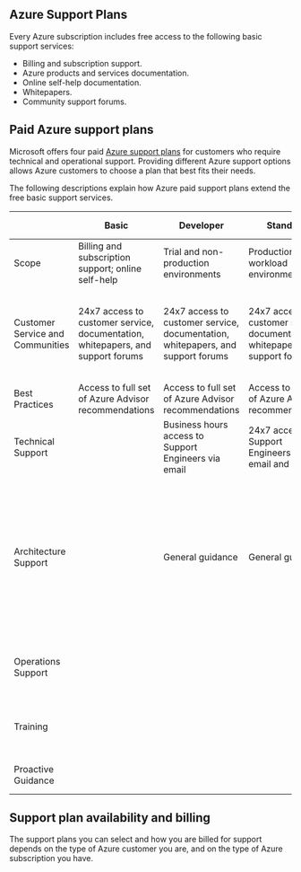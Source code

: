 ## Azure Support Plans

Every Azure subscription includes free access to the following basic support services:

+ Billing and subscription support.
+ Azure products and services documentation.
+ Online self-help documentation.
+ Whitepapers.
+ Community support forums.

## Paid Azure support plans

Microsoft offers four paid [Azure support plans](https://azure.microsoft.com/support/plans?azure-portal=true) for customers who require technical and operational support.  Providing different Azure support options allows Azure customers to choose a plan that best fits their needs.

The following descriptions explain how Azure paid support plans extend the free basic support services.


|  |  Basic | Developer | Standard  | Professional Direct | Premier |
| --- | --- | --- | --- | --- |  -- |
| Scope | Billing and subscription support; online self-help | Trial and non-production environments | Production workload environments | Business-critical dependence | Business- critical dependence |
| Customer Service and Communities | 24x7 access to customer service, documentation, whitepapers, and support forums | 24x7 access to customer service, documentation, whitepapers, and support forums| 24x7 access to customer service, documentation, whitepapers, and support forums| 24x7 access to customer service, documentation, whitepapers, and support forums | 24x7 access to billing and subscription support, online self-help, documentation, whitepapers, and support forums | 
| Best Practices | Access to full set of Azure Advisor recommendations|Access to full set of Azure Advisor recommendations|Access to full set of Azure Advisor recommendations| Access to full set of Azure Advisor recommendations| Access to full set of Azure Advisor recommendations |
| Technical Support | | Business hours access to Support Engineers via email | 24x7 access to Support Engineers via email and phone | 24x7 access to Support Engineers via email and phone| 24x7 access to Support Engineers via email and phone |
| Architecture Support | | General guidance | General guidance | Architectural guidance based on best practice delivered by ProDirect Delivery Manager | Customer specific architectural support such as design reviews, performance tuning, configuration and implementation assistance delivered by Microsoft Azure technical specialists |
| Operations Support |  |  |  | Onboarding services, service reviews, Azure Advisor consultations | Technical account manager-led service reviews and reporting |
| Training | | | | Azure Engineering-led web seminars | Azure Engineering-led web seminars, on-demand training |
| Proactive Guidance | | | | ProDirect Delivery Manager | Designated Technical Account Manager |


## Support plan availability and billing

The support plans you can select and how you are billed for support depends on the type of Azure customer you are, and on the type of Azure subscription you have.

